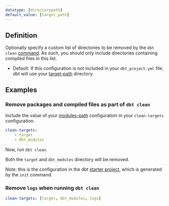 ```yaml
---
datatype: [directorypath]
default_value: [target_path]
---
```


## Definition
Optionally specify a custom list of directories to be removed by the `dbt clean` [command](clean). As such, you should only include directories containing compiled files in this list.

* Default: If this configuration is not included in your `dbt_project.yml` file, dbt will use your [target-path](target-path) directory.

## Examples
### Remove packages and compiled files as part of `dbt clean`
Include the value of your [modules-path](modules-path) configuration in your `clean-targets` configuration.

<File name='dbt_project.yml'>

```yml
clean-targets:
    - target
    - dbt_modules
```

Now, run `dbt clean`.

Both the `target` and `dbt_modules` directory will be removed.

Note: this is the configuration in the dbt [starter project](https://github.com/fishtown-analytics/dbt-starter-project/blob/master/dbt_project.yml), which is generated by the `init` command.

</File>

### Remove `logs` when running `dbt clean`

<File name='dbt_project.yml'>

```yml
clean-targets: [target, dbt_modules, logs]

```

</File>
